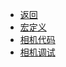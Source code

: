 * [返回](../README.md)
* [宏定义](./Macro_definition.md) 
* [相机代码](./camera_code.md) 
* [相机调试](./senser.md) 

